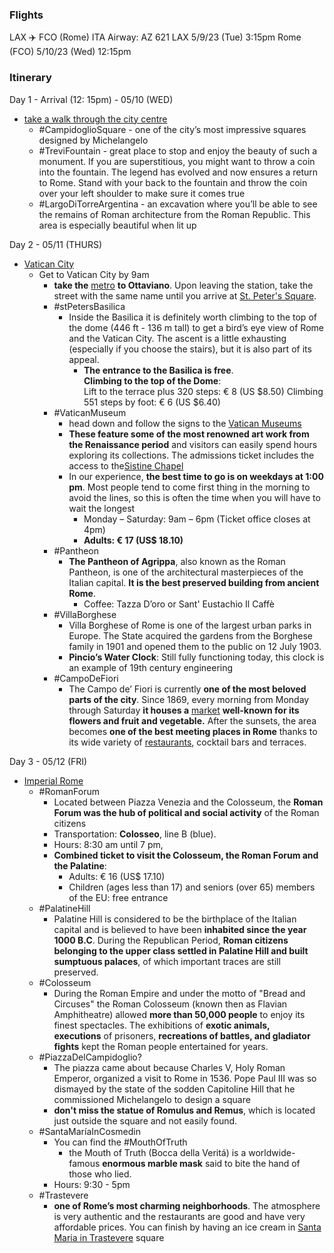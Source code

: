 ### Flights
LAX ✈️ FCO (Rome)
ITA Airway: AZ 621 
LAX 5/9/23 (Tue) 3:15pm 
Rome (FCO) 5/10/23 (Wed) 12:15pm 


### Itinerary


Day 1 - Arrival (12: 15pm) - 05/10 (WED)
- [take a walk through the city centre](https://www.rome.net/two-days-in-rome#)
	- #CampidoglioSquare - one of the city’s most impressive squares designed by Michelangelo
	- #TreviFountain - great place to stop and enjoy the beauty of such a monument. If you are superstitious, you might want to throw a coin into the fountain. The legend has evolved and now ensures a return to Rome. Stand with your back to the fountain and throw the coin over your left shoulder to make sure it comes true
	- #LargoDiTorreArgentina - an excavation where you’ll be able to see the remains of Roman architecture from the Roman Republic. This area is especially beautiful when lit up

Day 2 - 05/11 (THURS)
- [Vatican City](https://www.rome.net/two-days-in-rome#)
	- Get to Vatican City by 9am
		- **take the** [metro](https://www.rome.net/metro "Rome Metro") **to Ottaviano**. Upon leaving the station, take the street with the same name until you arrive at [St. Peter's Square](https://www.rome.net/st-peters-square "St. Peter's Square").
		- #stPetersBasilica 
			- Inside the Basilica it is definitely worth climbing to the top of the dome (446 ft - 136 m tall) to get a bird’s eye view of Rome and the Vatican City. The ascent is a little exhausting (especially if you choose the stairs), but it is also part of its appeal.
				- **The entrance to the Basilica is free**.  
				 **Climbing to the top of the Dome**:  
				 Lift to the terrace plus 320 steps: € 8 (US $8.50)
				Climbing 551 steps by foot: € 6 (US $6.40)
		- #VaticanMuseum
			- head down and follow the signs to the [Vatican Museums](https://www.rome.net/vatican-museums "Vatican Museums") 
			- **These feature some of the most renowned art work from the Renaissance period** and visitors can easily spend hours exploring its collections. The admissions ticket includes the access to the[Sistine Chapel](https://www.rome.net/sistine-chapel "Sistine Chapel") 
			- In our experience, **the best time to go is on weekdays at 1:00 pm**. Most people tend to come first thing in the morning to avoid the lines, so this is often the time when you will have to wait the longest
				- Monday – Saturday: 9am – 6pm (Ticket office closes at 4pm)
				- **Adults: € 17 (US$ 18.10)** 
		- #Pantheon
			- **The Pantheon of Agrippa**, also known as the Roman Pantheon, is one of the architectural masterpieces of the Italian capital. **It is the best preserved building from ancient Rome**.
				- Coffee: Tazza D’oro or Sant' Eustachio Il Caffè
		- #VillaBorghese
			- Villa Borghese of Rome is one of the largest urban parks in Europe. The State acquired the gardens from the Borghese family in 1901 and opened them to the public on 12 July 1903.
			- **Pincio’s Water Clock**: Still fully functioning today, this clock is an example of 19th century engineering
		- #CampoDeFiori
			- The Campo de’ Fiori is currently **one of the most beloved parts of the city**. Since 1869, every morning from Monday through Saturday **it houses a** [market](https://www.rome.net/shopping "Shopping in Rome") **well-known for its flowers and fruit and vegetable.** After the sunsets, the area becomes **one of the best meeting places in Rome** thanks to its wide variety of [restaurants](https://www.rome.net/where-to-eat "Where to eat in Rome"), cocktail bars and terraces.

Day 3 - 05/12 (FRI)
- [Imperial Rome](https://www.rome.net/two-days-in-rome#)
	- #RomanForum
		- Located between Piazza Venezia and the Colosseum, the **Roman Forum was the hub of political and social activity** of the Roman citizens
		- Transportation: **Colosseo**, line B (blue). 
		- Hours: 8:30 am until 7 pm, 
		- **Combined ticket to visit the Colosseum, the Roman Forum and the Palatine**:  
			- Adults: € 16 (US$ 17.10)  
			- Children (ages less than 17) and seniors (over 65) members of the EU: free entrance
	- #PalatineHill
		- Palatine Hill is considered to be the birthplace of the Italian capital and is believed to have been **inhabited since the year 1000 B.C**. During the Republican Period, **Roman citizens belonging to the upper class settled in Palatine Hill and built sumptuous palaces**, of which important traces are still preserved.
	- #Colosseum
		- During the Roman Empire and under the motto of "Bread and Circuses" the Roman Colosseum (known then as Flavian Amphitheatre) allowed **more than 50,000 people** to enjoy its finest spectacles. The exhibitions of **exotic animals, executions** of prisoners, **recreations of battles, and gladiator fights** kept the Roman people entertained for years.
	- #PiazzaDelCampidoglio?
		- The piazza came about because Charles V, Holy Roman Emperor, organized a visit to Rome in 1536. Pope Paul III was so dismayed by the state of the sodden Capitoline Hill that he commissioned Michelangelo to design a square
		- **don't miss the statue of Romulus and Remus**, which is located just outside the square and not easily found.
	- #SantaMaríaInCosmedin
		- You can find the #MouthOfTruth
			- the Mouth of Truth (Bocca della Veritá) is a worldwide-famous **enormous marble mask** said to bite the hand of those who lied.
		- Hours: 9:30 - 5pm
	- #Trastevere
		- **one of Rome’s most charming neighborhoods**. The atmosphere is very authentic and the restaurants are good and have very affordable prices. You can finish by having an ice cream in [Santa Maria in Trastevere](https://www.rome.net/santa-maria-trastevere "Santa Maria in Trastevere") square
